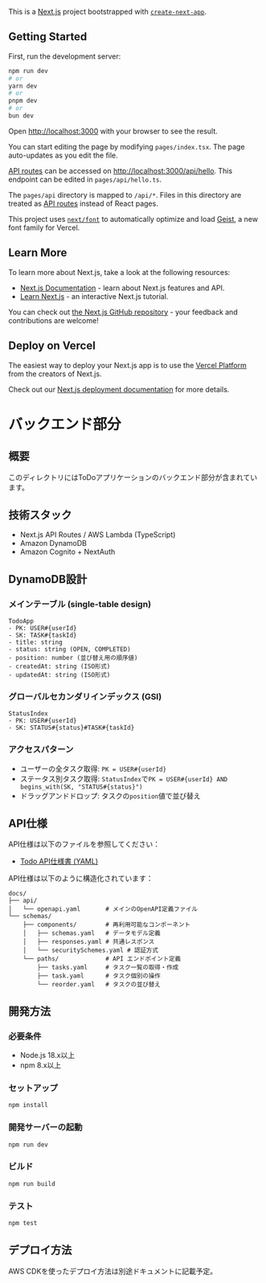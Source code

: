 This is a [Next.js](https://nextjs.org) project bootstrapped with [`create-next-app`](https://nextjs.org/docs/pages/api-reference/create-next-app).

## Getting Started

First, run the development server:

```bash
npm run dev
# or
yarn dev
# or
pnpm dev
# or
bun dev
```

Open [http://localhost:3000](http://localhost:3000) with your browser to see the result.

You can start editing the page by modifying `pages/index.tsx`. The page auto-updates as you edit the file.

[API routes](https://nextjs.org/docs/pages/building-your-application/routing/api-routes) can be accessed on [http://localhost:3000/api/hello](http://localhost:3000/api/hello). This endpoint can be edited in `pages/api/hello.ts`.

The `pages/api` directory is mapped to `/api/*`. Files in this directory are treated as [API routes](https://nextjs.org/docs/pages/building-your-application/routing/api-routes) instead of React pages.

This project uses [`next/font`](https://nextjs.org/docs/pages/building-your-application/optimizing/fonts) to automatically optimize and load [Geist](https://vercel.com/font), a new font family for Vercel.

## Learn More

To learn more about Next.js, take a look at the following resources:

- [Next.js Documentation](https://nextjs.org/docs) - learn about Next.js features and API.
- [Learn Next.js](https://nextjs.org/learn-pages-router) - an interactive Next.js tutorial.

You can check out [the Next.js GitHub repository](https://github.com/vercel/next.js) - your feedback and contributions are welcome!

## Deploy on Vercel

The easiest way to deploy your Next.js app is to use the [Vercel Platform](https://vercel.com/new?utm_medium=default-template&filter=next.js&utm_source=create-next-app&utm_campaign=create-next-app-readme) from the creators of Next.js.

Check out our [Next.js deployment documentation](https://nextjs.org/docs/pages/building-your-application/deploying) for more details.

# バックエンド部分

## 概要
このディレクトリにはToDoアプリケーションのバックエンド部分が含まれています。

## 技術スタック
- Next.js API Routes / AWS Lambda (TypeScript)
- Amazon DynamoDB
- Amazon Cognito + NextAuth

## DynamoDB設計

### メインテーブル (single-table design)
```
TodoApp
- PK: USER#{userId}
- SK: TASK#{taskId}
- title: string
- status: string (OPEN, COMPLETED)
- position: number (並び替え用の順序値)
- createdAt: string (ISO形式)
- updatedAt: string (ISO形式)
```

### グローバルセカンダリインデックス (GSI)
```
StatusIndex
- PK: USER#{userId}
- SK: STATUS#{status}#TASK#{taskId}
```

### アクセスパターン
- ユーザーの全タスク取得: `PK = USER#{userId}`
- ステータス別タスク取得: `StatusIndex`で`PK = USER#{userId} AND begins_with(SK, "STATUS#{status}")`
- ドラッグアンドドロップ: タスクの`position`値で並び替え

## API仕様
API仕様は以下のファイルを参照してください：
- [Todo API仕様書 (YAML)](./docs/api/openapi.yaml)

API仕様は以下のように構造化されています：
```
docs/
├── api/
│   └── openapi.yaml       # メインのOpenAPI定義ファイル
└── schemas/
    ├── components/        # 再利用可能なコンポーネント
    │   ├── schemas.yaml   # データモデル定義
    │   ├── responses.yaml # 共通レスポンス
    │   └── securitySchemes.yaml # 認証方式
    └── paths/             # API エンドポイント定義
        ├── tasks.yaml     # タスク一覧の取得・作成
        ├── task.yaml      # タスク個別の操作
        └── reorder.yaml   # タスクの並び替え
```

## 開発方法

### 必要条件
- Node.js 18.x以上
- npm 8.x以上

### セットアップ
```bash
npm install
```

### 開発サーバーの起動
```bash
npm run dev
```

### ビルド
```bash
npm run build
```

### テスト
```bash
npm test
```

## デプロイ方法
AWS CDKを使ったデプロイ方法は別途ドキュメントに記載予定。

